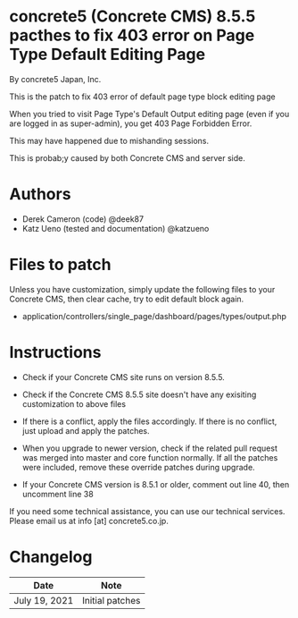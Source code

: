 # concrete5 (Concrete CMS) 8.5.5 pacthes to fix 403 error on Page Type Default Editing Page
By concrete5 Japan, Inc.

This is the patch to fix 403 error of default page type block editing page

When you tried to visit Page Type's Default Output editing page (even if you are logged in as super-admin), you get 403 Page Forbidden Error.

This may have happened due to mishanding sessions.

This is probab;y caused by both Concrete CMS and server side.

# Authors

- Derek Cameron (code) @deek87
- Katz Ueno (tested and documentation) @katzueno

# Files to patch

Unless you have customization, simply update the following files to your Concrete CMS, then clear cache, try to edit default block again.

- application/controllers/single_page/dashboard/pages/types/output.php

# Instructions

- Check if your Concrete CMS site runs on version 8.5.5.
- Check if the Concrete CMS 8.5.5 site doesn't have any exisiting customization to above files
- If there is a conflict, apply the files accordingly. If there is no conflict, just upload and apply the patches.
- When you upgrade to newer version, check if the related pull request was merged into master and core function normally. If all the patches were included, remove these override patches during upgrade.

- If your Concrete CMS version is 8.5.1 or older, comment out line 40, then uncomment line 38

If you need some technical assistance, you can use our technical services. Please email us at info [at] concrete5.co.jp.


# Changelog

Date | Note
-----|-------
July 19, 2021 | Initial patches
